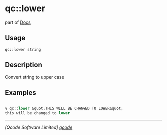 qc::lower
=========

part of [Docs](.)

Usage
-----
`
        qc::lower string
    `

Description
-----------
Convert string to upper case

Examples
--------
```tcl

% qc::lower &quot;THIS WILL BE CHANGED TO LOWER&quot;
this will be changed to lower
```

----------------------------------
*[Qcode Software Limited] [qcode]*

[qcode]: http://www.qcode.co.uk "Qcode Software"